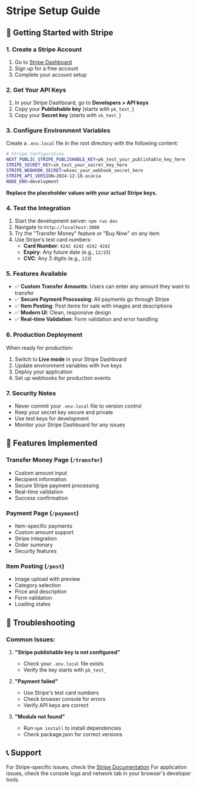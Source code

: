 # Stripe Setup Guide

## 🚀 Getting Started with Stripe

### 1. Create a Stripe Account
1. Go to [Stripe Dashboard](https://dashboard.stripe.com/)
2. Sign up for a free account
3. Complete your account setup

### 2. Get Your API Keys
1. In your Stripe Dashboard, go to **Developers > API keys**
2. Copy your **Publishable key** (starts with `pk_test_`)
3. Copy your **Secret key** (starts with `sk_test_`)

### 3. Configure Environment Variables
Create a `.env.local` file in the root directory with the following content:

```bash
# Stripe Configuration
NEXT_PUBLIC_STRIPE_PUBLISHABLE_KEY=pk_test_your_publishable_key_here
STRIPE_SECRET_KEY=sk_test_your_secret_key_here
STRIPE_WEBHOOK_SECRET=whsec_your_webhook_secret_here
STRIPE_API_VERSION=2024-12-18.acacia
NODE_ENV=development
```

**Replace the placeholder values with your actual Stripe keys.**

### 4. Test the Integration
1. Start the development server: `npm run dev`
2. Navigate to `http://localhost:3000`
3. Try the "Transfer Money" feature or "Buy Now" on any item
4. Use Stripe's test card numbers:
   - **Card Number**: `4242 4242 4242 4242`
   - **Expiry**: Any future date (e.g., `12/25`)
   - **CVC**: Any 3 digits (e.g., `123`)

### 5. Features Available
- ✅ **Custom Transfer Amounts**: Users can enter any amount they want to transfer
- ✅ **Secure Payment Processing**: All payments go through Stripe
- ✅ **Item Posting**: Post items for sale with images and descriptions
- ✅ **Modern UI**: Clean, responsive design
- ✅ **Real-time Validation**: Form validation and error handling

### 6. Production Deployment
When ready for production:
1. Switch to **Live mode** in your Stripe Dashboard
2. Update environment variables with live keys
3. Deploy your application
4. Set up webhooks for production events

### 7. Security Notes
- Never commit your `.env.local` file to version control
- Keep your secret key secure and private
- Use test keys for development
- Monitor your Stripe Dashboard for any issues

## 🎯 Features Implemented

### Transfer Money Page (`/transfer`)
- Custom amount input
- Recipient information
- Secure Stripe payment processing
- Real-time validation
- Success confirmation

### Payment Page (`/payment`)
- Item-specific payments
- Custom amount support
- Stripe integration
- Order summary
- Security features

### Item Posting (`/post`)
- Image upload with preview
- Category selection
- Price and description
- Form validation
- Loading states

## 🔧 Troubleshooting

### Common Issues:
1. **"Stripe publishable key is not configured"**
   - Check your `.env.local` file exists
   - Verify the key starts with `pk_test_`

2. **"Payment failed"**
   - Use Stripe's test card numbers
   - Check browser console for errors
   - Verify API keys are correct

3. **"Module not found"**
   - Run `npm install` to install dependencies
   - Check package.json for correct versions

## 📞 Support
For Stripe-specific issues, check the [Stripe Documentation](https://stripe.com/docs)
For application issues, check the console logs and network tab in your browser's developer tools. 